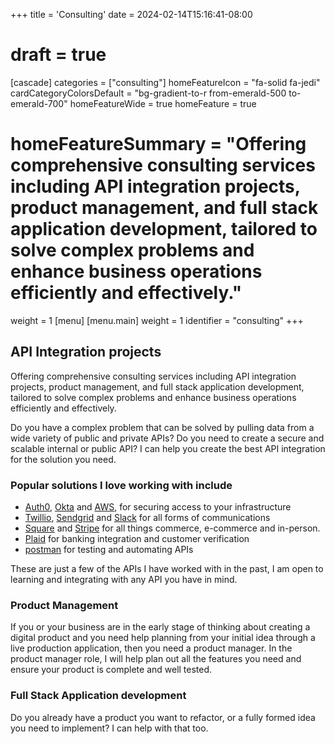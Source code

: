 +++
title = 'Consulting'
date = 2024-02-14T15:16:41-08:00
# draft = true
[cascade]
  categories = ["consulting"]
  homeFeatureIcon = "fa-solid fa-jedi"
  cardCategoryColorsDefault = "bg-gradient-to-r from-emerald-500 to-emerald-700"
homeFeatureWide = true
homeFeature = true
# homeFeatureSummary = "Offering comprehensive consulting services including API integration projects, product management, and full stack application development, tailored to solve complex problems and enhance business operations efficiently and effectively."
weight = 1
[menu]
 [menu.main]
  weight = 1
  identifier = "consulting"
+++

## API Integration projects

Offering comprehensive consulting services including API integration projects, product management, and full stack application development, tailored to solve complex problems and enhance business operations efficiently and effectively.

<!--more-->

Do you have a complex problem that can be solved by pulling data from a wide variety of public and private APIs? Do you need to create a secure and scalable internal or public API? I can help you create the best API integration for the solution you need.

### Popular solutions I love working with include

- [Auth0](https://auth0.com/), [Okta](https://developer.okta.com/docs/reference/core-okta-api/) and [AWS](https://docs.aws.amazon.com/IAM/latest/UserGuide/introduction.html),  for securing access to your infrastructure
- [Twillio](https://www.twilio.com/en-us/messaging), [Sendgrid](https://sendgrid.com/en-us) and [Slack](https://api.slack.com/) for all forms of communications
- [Square](https://developer.squareup.com/us/en/case-studies/index) and [Stripe](https://docs.stripe.com/api) for all things commerce, e-commerce and in-person.
- [Plaid](https://plaid.com/docs/) for banking integration and customer verification 
- [postman](https://www.postman.com/) for testing and automating APIs

These are just a few of the APIs I have worked with in the past, I am open to learning and integrating with any API you have in mind.


### Product Management

If you or your business are in the early stage of thinking about creating a digital product and you need help planning from your initial idea through a live production application, then you need a product manager. In the product manager role, I will help plan out all the features you need and ensure your product is complete and well tested.  

### Full Stack Application development

Do you already have a product you want to refactor, or a fully formed idea you need to implement? I can help with that too.


